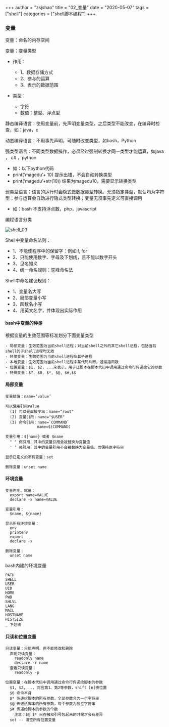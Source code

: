 +++
author = "zsjshao"
title = "02_变量"
date = "2020-05-07"
tags = ["shell"]
categories = ["shell脚本编程"]
+++


### 变量

变量：命名的内存空间

变量：变量类型

- 作用：
  - 1、数据存储方式
  - 2、参与的运算
  - 3、表示的数据范围

- 类型：
  - 字符
  - 数值：整型、浮点型

静态编译语言：使用变量前，先声明变量类型，之后类型不能改变，在编译时检查，如：java，c 

动态编译语言：不用事先声明，可随时改变类型，如bash，Python

强类型语言：不同类型数据操作，必须经过强制转换才同一类型才能运算，如java ， c# ，python

- 如：以下python代码
- print(‘magedu’+ 10) 提示出错，不会自动转换类型
- print(‘magedu’+str(10)) 结果为magedu10，需要显示转换类型

弱类型语言：语言的运行时会隐式做数据类型转换。无须指定类型，默认均为字符型；参与运算会自动进行隐式类型转换；变量无须事先定义可直接调用

- 如：bash 不支持浮点数，php，javascript

编程语言分类

![shell_03](http://images.zsjshao.cn/images/shell/shell_03.png)

Shell中变量命名法则：

- 1、不能使程序中的保留字：例如if, for
- 2、只能使用数字、字母及下划线，且不能以数字开头
- 3、见名知义
- 4、统一命名规则：驼峰命名法

Shell中命名建议规则：

- 1、变量名大写
- 2、局部变量小写
- 3、函数名小写
- 4、用英文名字，并体现出实际作用

#### bash中变量的种类

根据变量的生效范围等标准划分下面变量类型

```
- 局部变量：生效范围为当前shell进程；对当前shell之外的其它shell进程，包括当前shell的子shell进程均无效
- 环境变量：生效范围为当前shell进程及其子进程
- 本地变量：生效范围为当前shell进程中某代码片断，通常指函数
- 位置变量：$1, $2, ...来表示，用于让脚本在脚本代码中调用通过命令行传递给它的参数
- 特殊变量：$?, $0, $*, $@, $#,$$
```

#### 局部变量

```
变量赋值：name=‘value’

可以使用引用value
  (1) 可以是直接字串：name=“root"
  (2) 变量引用：name="$USER"
  (3) 命令引用：name=`COMMAND` 
              name=$(COMMAND)

变量引用：${name} 或者 $name
  " " 弱引用，其中的变量引用会被替换为变量值
  ' ' 强引用，其中的变量引用不会被替换为变量值，而保持原字符串

显示已定义的所有变量：set

删除变量：unset name
```

#### 环境变量

```
变量声明、赋值：
  export name=VALUE
  declare -x name=VALUE

变量引用：
  $name, ${name}

显示所有环境变量：
  env
  printenv
  export
  declare -x 

删除变量：
  unset name
```

bash内建的环境变量

```
PATH
SHELL
USER
UID
HOME
PWD
SHLVL
LANG
MAIL
HOSTNAME
HISTSIZE
_ 下划线
```

#### 只读和位置变量

```
只读变量：只能声明，但不能修改和删除
  声明只读变量：
    readonly name
    declare -r name
  查看只读变量：
    readonly -p

位置变量：在脚本代码中调用通过命令行传递给脚本的参数
  $1, $2, ... 对应第1、第2等参数，shift [n]换位置
  $0 命令本身
  $* 传递给脚本的所有参数，全部参数合为一个字符串
  $@ 传递给脚本的所有参数，每个参数为独立字符串
  $# 传递给脚本的参数的个数
    注意：$@ $* 只在被双引号包起来的时候才会有差异
  set -- 清空所有位置变量
```
